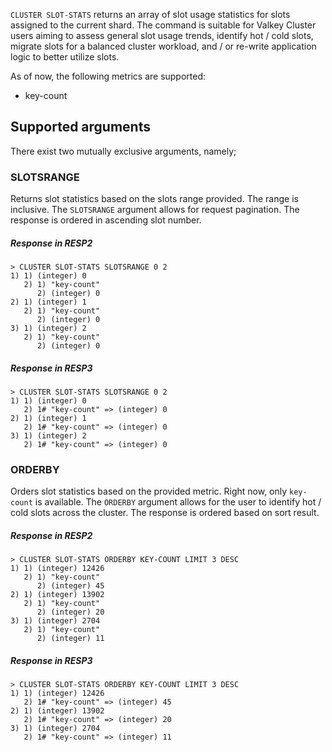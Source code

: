 `CLUSTER SLOT-STATS` returns an array of slot usage statistics for slots assigned to the current shard.
The command is suitable for Valkey Cluster users aiming to assess general slot usage trends, identify hot / cold slots, migrate slots for a balanced cluster workload, and / or re-write application logic to better utilize slots.

As of now, the following metrics are supported:
* key-count

## Supported arguments
There exist two mutually exclusive arguments, namely;

### SLOTSRANGE
Returns slot statistics based on the slots range provided. The range is inclusive.
The `SLOTSRANGE` argument allows for request pagination.
The response is ordered in ascending slot number.

##### Response in RESP2
```
> CLUSTER SLOT-STATS SLOTSRANGE 0 2
1) 1) (integer) 0
   2) 1) "key-count"
      2) (integer) 0
2) 1) (integer) 1
   2) 1) "key-count"
      2) (integer) 0
3) 1) (integer) 2
   2) 1) "key-count"
      2) (integer) 0
```

##### Response in RESP3
```
> CLUSTER SLOT-STATS SLOTSRANGE 0 2
1) 1) (integer) 0
   2) 1# "key-count" => (integer) 0
2) 1) (integer) 1
   2) 1# "key-count" => (integer) 0
3) 1) (integer) 2
   2) 1# "key-count" => (integer) 0
```

### ORDERBY
Orders slot statistics based on the provided metric. Right now, only `key-count` is available.
The `ORDERBY` argument allows for the user to identify hot / cold slots across the cluster.
The response is ordered based on sort result.


##### Response in RESP2
```
> CLUSTER SLOT-STATS ORDERBY KEY-COUNT LIMIT 3 DESC
1) 1) (integer) 12426
   2) 1) "key-count"
      2) (integer) 45
2) 1) (integer) 13902
   2) 1) "key-count"
      2) (integer) 20
3) 1) (integer) 2704
   2) 1) "key-count"
      2) (integer) 11
```

##### Response in RESP3
```
> CLUSTER SLOT-STATS ORDERBY KEY-COUNT LIMIT 3 DESC
1) 1) (integer) 12426
   2) 1# "key-count" => (integer) 45
2) 1) (integer) 13902
   2) 1# "key-count" => (integer) 20
3) 1) (integer) 2704
   2) 1# "key-count" => (integer) 11
```